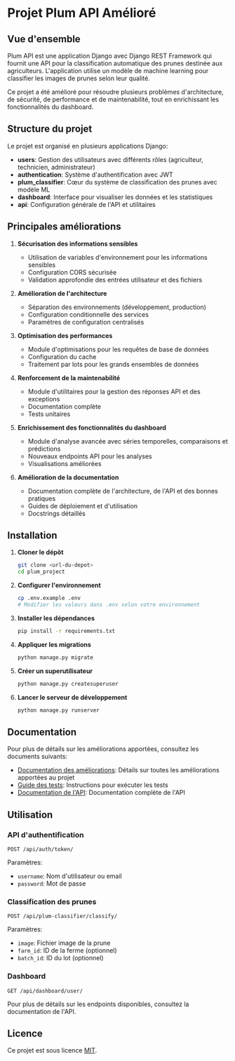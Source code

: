 # Projet Plum API Amélioré

## Vue d'ensemble

Plum API est une application Django avec Django REST Framework qui fournit une API pour la classification automatique des prunes destinée aux agriculteurs. L'application utilise un modèle de machine learning pour classifier les images de prunes selon leur qualité.

Ce projet a été amélioré pour résoudre plusieurs problèmes d'architecture, de sécurité, de performance et de maintenabilité, tout en enrichissant les fonctionnalités du dashboard.

## Structure du projet

Le projet est organisé en plusieurs applications Django:

- **users**: Gestion des utilisateurs avec différents rôles (agriculteur, technicien, administrateur)
- **authentication**: Système d'authentification avec JWT
- **plum_classifier**: Cœur du système de classification des prunes avec modèle ML
- **dashboard**: Interface pour visualiser les données et les statistiques
- **api**: Configuration générale de l'API et utilitaires

## Principales améliorations

1. **Sécurisation des informations sensibles**
   - Utilisation de variables d'environnement pour les informations sensibles
   - Configuration CORS sécurisée
   - Validation approfondie des entrées utilisateur et des fichiers

2. **Amélioration de l'architecture**
   - Séparation des environnements (développement, production)
   - Configuration conditionnelle des services
   - Paramètres de configuration centralisés

3. **Optimisation des performances**
   - Module d'optimisations pour les requêtes de base de données
   - Configuration du cache
   - Traitement par lots pour les grands ensembles de données

4. **Renforcement de la maintenabilité**
   - Module d'utilitaires pour la gestion des réponses API et des exceptions
   - Documentation complète
   - Tests unitaires

5. **Enrichissement des fonctionnalités du dashboard**
   - Module d'analyse avancée avec séries temporelles, comparaisons et prédictions
   - Nouveaux endpoints API pour les analyses
   - Visualisations améliorées

6. **Amélioration de la documentation**
   - Documentation complète de l'architecture, de l'API et des bonnes pratiques
   - Guides de déploiement et d'utilisation
   - Docstrings détaillés

## Installation

1. **Cloner le dépôt**
   ```bash
   git clone <url-du-depot>
   cd plum_project
   ```

2. **Configurer l'environnement**
   ```bash
   cp .env.example .env
   # Modifier les valeurs dans .env selon votre environnement
   ```

3. **Installer les dépendances**
   ```bash
   pip install -r requirements.txt
   ```

4. **Appliquer les migrations**
   ```bash
   python manage.py migrate
   ```

5. **Créer un superutilisateur**
   ```bash
   python manage.py createsuperuser
   ```

6. **Lancer le serveur de développement**
   ```bash
   python manage.py runserver
   ```

## Documentation

Pour plus de détails sur les améliorations apportées, consultez les documents suivants:

- [Documentation des améliorations](AMELIORATIONS.md): Détails sur toutes les améliorations apportées au projet
- [Guide des tests](TEST_README.md): Instructions pour exécuter les tests
- [Documentation de l'API](api/documentation.py): Documentation complète de l'API

## Utilisation

### API d'authentification

```
POST /api/auth/token/
```

Paramètres:
- `username`: Nom d'utilisateur ou email
- `password`: Mot de passe

### Classification des prunes

```
POST /api/plum-classifier/classify/
```

Paramètres:
- `image`: Fichier image de la prune
- `farm_id`: ID de la ferme (optionnel)
- `batch_id`: ID du lot (optionnel)

### Dashboard

```
GET /api/dashboard/user/
```

Pour plus de détails sur les endpoints disponibles, consultez la documentation de l'API.

## Licence

Ce projet est sous licence [MIT](LICENSE).
